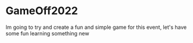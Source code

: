 # GameOff2022
Im going to try and create a fun and simple game for this event, let's have some fun learning something new
